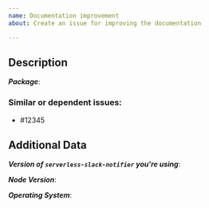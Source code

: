 ```yaml
---
name: Documentation improvement
about: Create an issue for improving the documentation

---
```


<!--
1. Please check if an issue already exists so there are no duplicates
2. Check out and follow our Guidelines: https://github.com/EndemolShineGroup/serverless-slack-notifier/blob/develop/CONTRIBUTING.md
3. Fill out the whole template so we have a good overview on the issue
4. Do not remove any section of the template. If something is not applicable leave it empty but leave it in the Issue
5. Please follow the template, otherwise we'll have to ask you to update it
-->

## Description

***Package***:

<!--
1. Any information here is helpful, such as misleading or ambiguous text
-->

### Similar or dependent issues:

- #12345

## Additional Data

***Version of `serverless-slack-notifier` you're using***:

***Node Version***:

***Operating System***:
